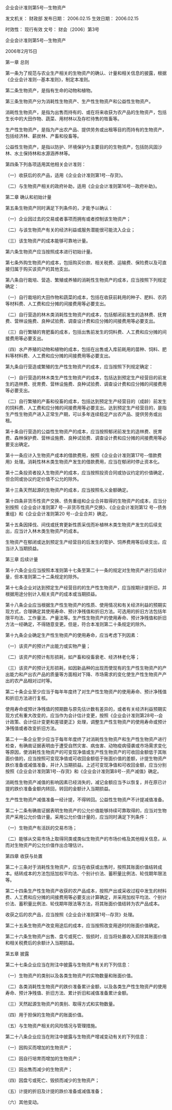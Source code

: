 
	
		
	
企业会计准则第5号--生物资产
	
	
发文机关：	财政部
发布日期：	2006.02.15
生效日期：	2006.02.15
	
时效性：	现行有效
文号：	财会〔2006〕第3号
	
	

	
	

	
	

企业会计准则第5号--生物资产

2006年2月15日

第一章 总则

第一条为了规范与农业生产相关的生物资产的确认、计量和相关信息的披露，根据《企业会计准则--基本准则》，制定本准则。

第二条生物资产，是指有生命的动物和植物。

第三条生物资产分为消耗性生物资产、生产性生物资产和公益性生物资产。

消耗性生物资产，是指为出售而持有的、或在将来收获为农产品的生物资产，包括生长中的大田作物、蔬菜、用材林以及存栏待售的牲畜等。

生产性生物资产，是指为产出农产品、提供劳务或出租等目的而持有的生物资产，包括经济林、薪炭林、产畜和役畜等。

公益性生物资产，是指以防护、环境保护为主要目的的生物资产，包括防风固沙林、水土保持林和水源涵养林等。

第四条下列各项适用其他相关会计准则：

（一）收获后的农产品，适用《企业会计准则第1号--存货》。

（二）与生物资产相关的政府补助，适用《企业会计准则第16号--政府补助》。

第二章 确认和初始计量

第五条生物资产同时满足下列条件的，才能予以确认：

（一）企业因过去的交易或者事项而拥有或者控制该生物资产；

（二）与该生物资产有关的经济利益或服务潜能很可能流入企业；

（三）该生物资产的成本能够可靠地计量。

第六条生物资产应当按照成本进行初始计量。

第七条外购生物资产的成本，包括购买价款、相关税费、运输费、保险费以及可直接归属于购买该资产的其他支出。

第八条自行栽培、营造、繁殖或养殖的消耗性生物资产的成本，应当按照下列规定确定：

（一）自行栽培的大田作物和蔬菜的成本，包括在收获前耗用的种子、肥料、农药等材料费、人工费和应分摊的间接费用等必要支出。

（二）自行营造的林木类消耗性生物资产的成本，包括郁闭前发生的造林费、抚育费、营林设施费、良种试验费、调查设计费和应分摊的间接费用等必要支出。

（三）自行繁殖的育肥畜的成本，包括出售前发生的饲料费、人工费和应分摊的间接费用等必要支出。

（四）水产养殖的动物和植物的成本，包括在出售或入库前耗用的苗种、饲料、肥料等材料费、人工费和应分摊的间接费用等必要支出。

第九条自行营造或繁殖的生产性生物资产的成本，应当按照下列规定确定：

（一）自行营造的林木类生产性生物资产的成本，包括达到预定生产经营目的前发生的造林费、抚育费、营林设施费、良种试验费、调查设计费和应分摊的间接费用等必要支出。

（二）自行繁殖的产畜和役畜的成本，包括达到预定生产经营目的（成龄）前发生的饲料费、人工费和应分摊的间接费用等必要支出。达到预定生产经营目的，是指生产性生物资产进入正常生产期，可以多年连续稳定产出农产品、提供劳务或出租。

第十条自行营造的公益性生物资产的成本，应当按照郁闭前发生的造林费、抚育费、森林保护费、营林设施费、良种试验费、调查设计费和应分摊的间接费用等必要支出确定。

第十一条应计入生物资产成本的借款费用，按照《企业会计准则第17号--借款费用》处理。消耗性林木类生物资产发生的借款费用，应当在郁闭时停止资本化。

第十二条投资者投入生物资产的成本，应当按照投资合同或协议约定的价值确定，但合同或协议约定价值不公允的除外。

第十三条天然起源的生物资产的成本，应当按照名义金额确定。

第十四条非货币性资产交换、债务重组和企业合并取得的生物资产的成本，应当分别按照《企业会计准则第7 号--非货币性资产交换》、《企业会计准则第12 号--债务重组》和《企业会计准则第20 号--企业合并》确定。

第十五条因择伐、间伐或抚育更新性质采伐而补植林木类生物资产发生的后续支出，应当计入林木类生物资产的成本。

生物资产在郁闭或达到预定生产经营目的后发生的管护、饲养费用等后续支出，应当计入当期损益。

第三章 后续计量

第十六条企业应当按照本准则第十七条至第二十一条的规定对生物资产进行后续计量，但本准则第二十二条规定的除外。

第十七条企业对达到预定生产经营目的的生产性生物资产，应当按期计提折旧，并根据用途分别计入相关资产的成本或当期损益。

第十八条企业应当根据生产性生物资产的性质、使用情况和有关经济利益的预期实现方式，合理确定其使用寿命、预计净残值和折旧方法。可选用的折旧方法包括年限平均法、工作量法、产量法等。生产性生物资产的使用寿命、预计净残值和折旧方法一经确定，不得随意变更。但是，符合本准则第二十条规定的除外。

第十九条企业确定生产性生物资产的使用寿命，应当考虑下列因素：

（一）该资产的预计产出能力或实物产量；

（二）该资产的预计有形损耗，如产畜和役畜衰老、经济林老化等；

（三）该资产的预计无形损耗，如因新品种的出现而使现有的生产性生物资产的产出能力和产出农产品的质量等方面相对下降、市场需求的变化使生产性生物资产产出的农产品相对过时等。

第二十条企业至少应当于每年年度终了对生产性生物资产的使用寿命、预计净残值和折旧方法进行复核。

使用寿命或预计净残值的预期数与原先估计数有差异的，或者有关经济利益预期实现方式有重大改变的，应当作为会计估计变更，按照《企业会计准则第28号--会计政策、会计估计变更和差错更正》处理，调整生产性生物资产的使用寿命或预计净残值或者改变折旧方法。

第二十一条企业至少应当于每年年度终了对消耗性生物资产和生产性生物资产进行检查，有确凿证据表明由于遭受自然灾害、病虫害、动物疫病侵袭或市场需求变化等原因，使消耗性生物资产的可变现净值或生产性生物资产的可收回金额低于其账面价值的，应当按照可变现净值或可收回金额低于账面价值的差额，计提生物资产跌价准备或减值准备，并计入当期损益。上述可变现净值和可收回金额，应当分别按照《企业会计准则第1号--存货》和《企业会计准则第8号--资产减值》确定。

消耗性生物资产减值的影响因素已经消失的，减记金额应当予以恢复，并在原已计提的跌价准备金额内转回，转回的金额计入当期损益。

生产性生物资产减值准备一经计提，不得转回。公益性生物资产不计提减值准备。

第二十二条有确凿证据表明生物资产的公允价值能够持续可靠取得的，应当对生物资产采用公允价值计量。采用公允价值计量的，应当同时满足下列条件：

（一）生物资产有活跃的交易市场；

（二）能够从交易市场上取得同类或类似生物资产的市场价格及其他相关信息，从而对生物资产的公允价值作出合理估计。

第四章 收获与处置

第二十三条对于消耗性生物资产，应当在收获或出售时，按照其账面价值结转成本。结转成本的方法包括加权平均法、个别计价法、蓄积量比例法、轮伐期年限法等。

第二十四条生产性生物资产收获的农产品成本，按照产出或采收过程中发生的材料费、人工费和应分摊的间接费用等必要支出计算确定，并采用加权平均法、个别计价法、蓄积量比例法、轮伐期年限法等方法，将其账面价值结转为农产品成本。

收获之后的农产品，应当按照《企业会计准则第1号--存货》处理。

第二十五条生物资产改变用途后的成本，应当按照改变用途时的账面价值确定。

第二十六条生物资产出售、盘亏或死亡、毁损时，应当将处置收入扣除其账面价值和相关税费后的余额计入当期损益。

第五章 披露

第二十七条企业应当在附注中披露与生物资产有关的下列信息：

（一）生物资产的类别以及各类生物资产的实物数量和账面价值。

（二）各类消耗性生物资产的跌价准备累计金额，以及各类生产性生物资产的使用寿命、预计净残值、折旧方法、累计折旧和减值准备累计金额。

（三）天然起源生物资产的类别、取得方式和实物数量。

（四）用于担保的生物资产的账面价值。

（五）与生物资产相关的风险情况与管理措施。

第二十八条企业应当在附注中披露与生物资产增减变动有关的下列信息：

（一）因购买而增加的生物资产；

（二）因自行培育而增加的生物资产；

（三）因出售而减少的生物资产；

（四）因盘亏或死亡、毁损而减少的生物资产；

（五）计提的折旧及计提的跌价准备或减值准备；

（六）其他变动。
